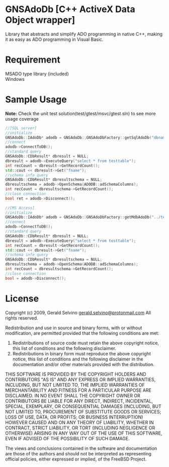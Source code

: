 GNSAdoDb [C++ ActiveX Data Object wrapper]
==========================================
Library that abstracts and simplify ADO programming in native C++,
making it as easy as ADO programming in Visual Basic.

Requirement
===============================
MSADO type library (included)  
Windows

Sample Usage
===============================
**Note:** Check the unit test solution(test/gtest/msvc/gtest.sln) to see more usage coverage
```c++
//[SQL server]
//initialize  
GNSAdoDb::IAdoDb* adodb = GNSAdoDb::GNSAdoDbFactory::getSqlAdoDb("dbname", "user", "pass", "host", "port");
//connect
adodb->ConnectToDB();
//standard query
GNSAdoDb::CDbResult* dbresult = NULL;
dbresult = adodb->ExecuteQuery("select * from testtable");
int recCount = dbresult->GetRecordCount();
std::cout << dbresult->Get("fname");
//schema info query
GNSAdoDb::CDbResult* dbresultschema = NULL;
dbresultschema = adodb->OpenSchema(ADODB::adSchemaColumns);
int recCount = dbresultschema->GetRecordCount();
//close connection
bool ret = adodb->Disconnect();
  
//[MS Access]
//initialize
GNSAdoDb::IAdoDb* adodb = GNSAdoDb::GNSAdoDbFactory::getMdbAdoDb("../test/test.mdb");
//connect
adodb->ConnectToDB();
//standard query
GNSAdoDb::CDbResult* dbresult = NULL;
dbresult = adodb->ExecuteQuery("select * from testtable");
int recCount = dbresult->GetRecordCount();
std::cout << dbresult->Get("fname");
//schema info query
GNSAdoDb::CDbResult* dbresultschema = NULL;
dbresultschema = adodb->OpenSchema(ADODB::adSchemaColumns);
int recCount = dbresultschema->GetRecordCount();
//close connection
bool = adodb->Disconnect();
```

License
===============================
Copyright (c) 2009, Gerald Selvino <gerald.selvino@protonmail.com>
All rights reserved.

Redistribution and use in source and binary forms, with or without
modification, are permitted provided that the following conditions are met: 

1. Redistributions of source code must retain the above copyright notice, this
   list of conditions and the following disclaimer. 
2. Redistributions in binary form must reproduce the above copyright notice,
   this list of conditions and the following disclaimer in the documentation
   and/or other materials provided with the distribution. 

THIS SOFTWARE IS PROVIDED BY THE COPYRIGHT HOLDERS AND CONTRIBUTORS "AS IS" AND
ANY EXPRESS OR IMPLIED WARRANTIES, INCLUDING, BUT NOT LIMITED TO, THE IMPLIED
WARRANTIES OF MERCHANTABILITY AND FITNESS FOR A PARTICULAR PURPOSE ARE
DISCLAIMED. IN NO EVENT SHALL THE COPYRIGHT OWNER OR CONTRIBUTORS BE LIABLE FOR
ANY DIRECT, INDIRECT, INCIDENTAL, SPECIAL, EXEMPLARY, OR CONSEQUENTIAL DAMAGES
(INCLUDING, BUT NOT LIMITED TO, PROCUREMENT OF SUBSTITUTE GOODS OR SERVICES;
LOSS OF USE, DATA, OR PROFITS; OR BUSINESS INTERRUPTION) HOWEVER CAUSED AND
ON ANY THEORY OF LIABILITY, WHETHER IN CONTRACT, STRICT LIABILITY, OR TORT
(INCLUDING NEGLIGENCE OR OTHERWISE) ARISING IN ANY WAY OUT OF THE USE OF THIS
SOFTWARE, EVEN IF ADVISED OF THE POSSIBILITY OF SUCH DAMAGE.

The views and conclusions contained in the software and documentation are those
of the authors and should not be interpreted as representing official policies, 
either expressed or implied, of the FreeBSD Project.
